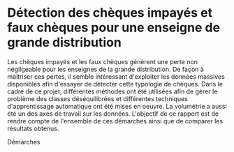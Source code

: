 # Détection des chèques impayés et faux chèques pour une enseigne de grande distribution

Les chèques impayés et les faux chèques génèrent une perte non négligeable pour les enseignes de la grande distribution. De façon à maitriser ces pertes, il semble intéressant d'exploiter les données massives disponibles afin d'essayer de détecter cette typologie de chèques. Dans le cadre de ce projet, différentes méthodes ont été utilisées afin de gérer le problème des classes déséquilibrées et différentes techniques d'apprentissage automatique ont été mises en oeuvre. La volumétrie a aussi été un des axes de travail sur les données. L'objectif de ce rapport est de rendre compte de l'ensemble de ces démarches ainsi que de comparer les résultats obtenus. 

Démarches


